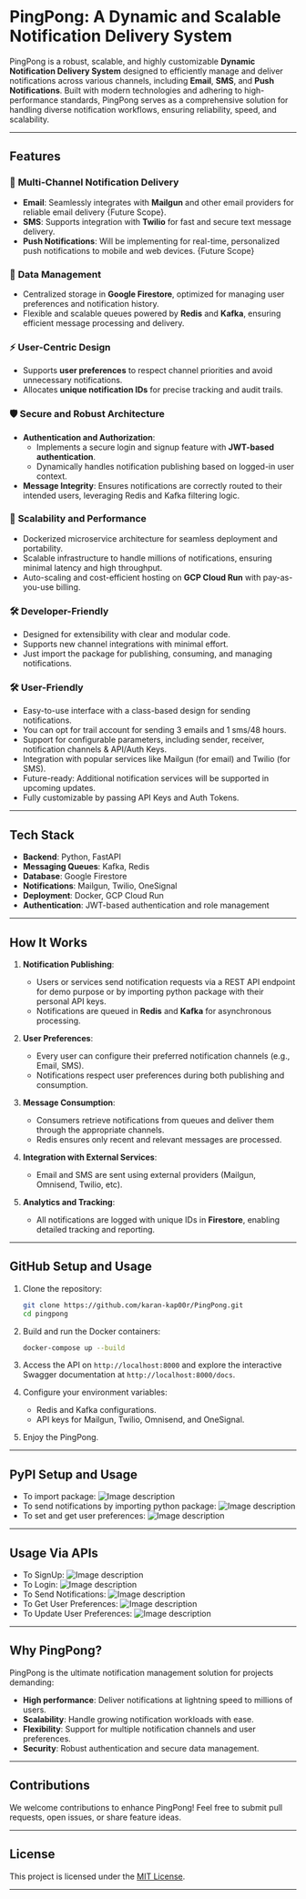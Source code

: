 # **PingPong: A Dynamic and Scalable Notification Delivery System**

PingPong is a robust, scalable, and highly customizable **Dynamic Notification Delivery System** designed to efficiently manage and deliver notifications across various channels, including **Email**, **SMS**, and **Push Notifications**. Built with modern technologies and adhering to high-performance standards, PingPong serves as a comprehensive solution for handling diverse notification workflows, ensuring reliability, speed, and scalability.

---

## **Features**
### 🔔 **Multi-Channel Notification Delivery**
- **Email**: Seamlessly integrates with **Mailgun** and other email providers for reliable email delivery {Future Scope}.
- **SMS**: Supports integration with **Twilio** for fast and secure text message delivery.
- **Push Notifications**: Will be implementing for real-time, personalized push notifications to mobile and web devices. {Future Scope}

### 💾 **Data Management**
- Centralized storage in **Google Firestore**, optimized for managing user preferences and notification history.
- Flexible and scalable queues powered by **Redis** and **Kafka**, ensuring efficient message processing and delivery.

### ⚡ **User-Centric Design**
- Supports **user preferences** to respect channel priorities and avoid unnecessary notifications.
- Allocates **unique notification IDs** for precise tracking and audit trails.

### 🛡️ **Secure and Robust Architecture**
- **Authentication and Authorization**:
  - Implements a secure login and signup feature with **JWT-based authentication**.
  - Dynamically handles notification publishing based on logged-in user context.
- **Message Integrity**: Ensures notifications are correctly routed to their intended users, leveraging Redis and Kafka filtering logic.

### 🚀 **Scalability and Performance**
- Dockerized microservice architecture for seamless deployment and portability.
- Scalable infrastructure to handle millions of notifications, ensuring minimal latency and high throughput.
- Auto-scaling and cost-efficient hosting on **GCP Cloud Run** with pay-as-you-use billing.

### 🛠️ **Developer-Friendly**
- Designed for extensibility with clear and modular code.
- Supports new channel integrations with minimal effort.
- Just import the package for publishing, consuming, and managing notifications.


### 🛠️ **User-Friendly**
- Easy-to-use interface with a class-based design for sending notifications.
- You can opt for trail account for sending 3 emails and 1 sms/48 hours.
- Support for configurable parameters, including sender, receiver, notification channels & API/Auth Keys.
- Integration with popular services like Mailgun (for email) and Twilio (for SMS).
- Future-ready: Additional notification services will be supported in upcoming updates.
- Fully customizable by passing API Keys and Auth Tokens.
---

## **Tech Stack**
- **Backend**: Python, FastAPI
- **Messaging Queues**: Kafka, Redis
- **Database**: Google Firestore
- **Notifications**: Mailgun, Twilio, OneSignal
- **Deployment**: Docker, GCP Cloud Run
- **Authentication**: JWT-based authentication and role management

---

## **How It Works**
1. **Notification Publishing**:
   - Users or services send notification requests via a REST API endpoint for demo purpose or by importing python package with their personal API keys.
   - Notifications are queued in **Redis** and **Kafka** for asynchronous processing.

2. **User Preferences**:
   - Every user can configure their preferred notification channels (e.g., Email, SMS).
   - Notifications respect user preferences during both publishing and consumption.

3. **Message Consumption**:
   - Consumers retrieve notifications from queues and deliver them through the appropriate channels.
   - Redis ensures only recent and relevant messages are processed.

4. **Integration with External Services**:
   - Email and SMS are sent using external providers (Mailgun, Omnisend, Twilio, etc).

5. **Analytics and Tracking**:
   - All notifications are logged with unique IDs in **Firestore**, enabling detailed tracking and reporting.

---

## **GitHub Setup and Usage**
1. Clone the repository:
   ```bash
   git clone https://github.com/karan-kap00r/PingPong.git
   cd pingpong
   ```

2. Build and run the Docker containers:
   ```bash
   docker-compose up --build
   ```

3. Access the API on `http://localhost:8000` and explore the interactive Swagger documentation at `http://localhost:8000/docs`.

4. Configure your environment variables:
   - Redis and Kafka configurations.
   - API keys for Mailgun, Twilio, Omnisend, and OneSignal.

5. Enjoy the PingPong.

---

## **PyPI Setup and Usage**
- To import package:
![Image description](https://raw.githubusercontent.com/karan-kap00r/PingPong/refs/heads/master/static/import.png)
- To send notifications by importing python package:
![Image description](https://raw.githubusercontent.com/karan-kap00r/PingPong/refs/heads/master/static/code.png)
- To set and get user preferences:
![Image description](https://raw.githubusercontent.com/karan-kap00r/PingPong/refs/heads/master/static/get_set_UP.png)

---
## **Usage Via APIs**
- To SignUp:
![Image description](https://raw.githubusercontent.com/karan-kap00r/PingPong/refs/heads/master/static/signUp.png)
- To Login:
![Image description](https://raw.githubusercontent.com/karan-kap00r/PingPong/refs/heads/master/static/login.png)
- To Send Notifications:
![Image description](https://raw.githubusercontent.com/karan-kap00r/PingPong/refs/heads/master/static/send.png)
- To Get User Preferences:
![Image description](https://raw.githubusercontent.com/karan-kap00r/PingPong/refs/heads/master/static/getUP.png)
- To Update User Preferences:
![Image description](https://raw.githubusercontent.com/karan-kap00r/PingPong/refs/heads/master/static/setUP.png)
---

## **Why PingPong?**
PingPong is the ultimate notification management solution for projects demanding:
- **High performance**: Deliver notifications at lightning speed to millions of users.
- **Scalability**: Handle growing notification workloads with ease.
- **Flexibility**: Support for multiple notification channels and user preferences.
- **Security**: Robust authentication and secure data management.

---

## **Contributions**
We welcome contributions to enhance PingPong! Feel free to submit pull requests, open issues, or share feature ideas.

---

## **License**
This project is licensed under the [MIT License](https://opensource.org/licenses/MIT).  

---
